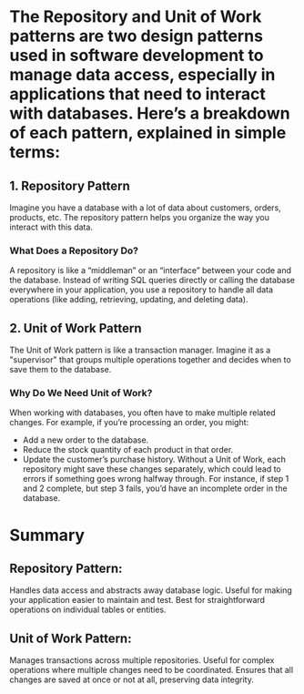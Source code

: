 ﻿# The Repository and Unit of Work patterns are two design patterns used in software development to manage data access, especially in applications that need to interact with databases. Here’s a breakdown of each pattern, explained in simple terms:

## 1. Repository Pattern

Imagine you have a database with a lot of data about customers, orders, products, etc. The repository pattern helps you organize the way you interact with this data.

### What Does a Repository Do?
A repository is like a “middleman” or an “interface” between your code and the database. Instead of writing SQL queries directly or calling the database everywhere in your application, you use a repository to handle all data operations (like adding, retrieving, updating, and deleting data).

## 2. Unit of Work Pattern
The Unit of Work pattern is like a transaction manager. Imagine it as a "supervisor" that groups multiple operations together and decides when to save them to the database.

### Why Do We Need Unit of Work?
When working with databases, you often have to make multiple related changes. For example, if you’re processing an order, you might:

- Add a new order to the database.
- Reduce the stock quantity of each product in that order.
- Update the customer’s purchase history.
Without a Unit of Work, each repository might save these changes separately, which could lead to errors if something goes wrong halfway through. For instance, if step 1 and 2 complete, but step 3 fails, you’d have an incomplete order in the database.


# Summary
## Repository Pattern:

Handles data access and abstracts away database logic.
Useful for making your application easier to maintain and test.
Best for straightforward operations on individual tables or entities.

## Unit of Work Pattern:

Manages transactions across multiple repositories.
Useful for complex operations where multiple changes need to be coordinated.
Ensures that all changes are saved at once or not at all, preserving data integrity.